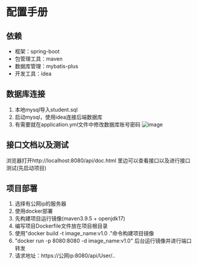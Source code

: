 # 配置手册

## 依赖

* 框架：spring-boot
* 包管理工具：maven
* 数据库管理：mybatis-plus
* 开发工具：idea

## 数据库连接

1. 本地mysql导入student.sql
2. 启动mysql，使用idea连接后端数据库
3. 有需要就在application.yml文件中修改数据库账号密码
   ![image](https://github.com/WzjCoder/software_project/assets/128364962/3671a281-d26a-4691-88f5-c846e9ee8da9)

## 接口文档以及测试

浏览器打开http://localhost:8080/api/doc.html
里边可以查看接口以及进行接口测试(先启动项目)

## 项目部署

1. 选择有公网ip的服务器
2. 使用docker部署
3. 先构建项目运行镜像(maven3.9.5 + openjdk17)
4. 编写项目Dockerfile文件放在项目根目录
5. 使用"docker build -t image_name:v1.0 ."命令构建项目镜像
6. "docker run -p 8080:8080 -d image_name:v1.0" 后台运行镜像并进行端口转发
7. 请求地址：https://公网ip:8080/api/User/..

